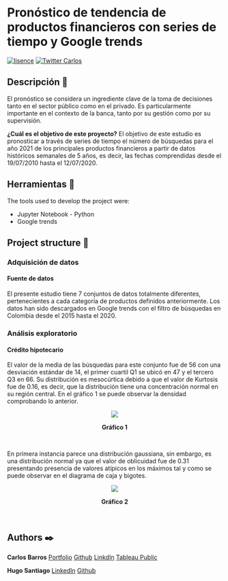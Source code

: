 # Pronóstico de tendencia de productos financieros con series de tiempo y Google trends

[![lisence](https://img.shields.io/github/license/cbarros7/sentiment-analysis-banking-sector?style=plastic)](https://github.com/cbarros7/time_series_productos_financieros/blob/master/LICENSE)
[![Twitter Carlos](https://img.shields.io/twitter/follow/cbarros27?label=CarlosBarros&style=social)](https://twitter.com/cbarros27)

## Descripción :speech_balloon:
El pronóstico se considera un ingrediente clave de la toma de decisiones tanto en el sector público como en el privado. Es particularmente importante en el contexto de la banca, tanto por su gestión como por su supervisión.

**¿Cuál es el objetivo de este proyecto?**  El objetivo de este estudio es pronosticar a través de series de tiempo el número de búsquedas para el año 2021 de los principales productos financieros a partir de datos históricos semanales de 5 años, es decir, las fechas comprendidas desde el 19/07/2010 hasta el 12/07/2020.

## Herramientas :hammer:
The tools used to develop the project were:
 * Jupyter Notebook - Python
 * Google trends

## Project structure :notebook_with_decorative_cover:

### Adquisición de datos
#### Fuente de datos
El presente estudio tiene 7 conjuntos de datos totalmente diferentes, pertenecientes a cada categoría de productos definidos anteriormente. Los datos han sido descargados en Google trends con el filtro de búsquedas en Colombia desde el 2015 hasta el 2020.  

### Análisis exploratorio
#### Crédito hipotecario
El valor de la media de las búsquedas para este conjunto fue de 56 con una desviación estándar de 14, el primer cuartil Q1 se ubicó en 47 y el tercero Q3 en 66. Su distribución es mesocúrtica debido a que el valor de Kurtosis fue de 0.16, es decir, que la distribución tiene una concentración normal en su región central. En el gráfico 1 se puede observar la densidad comprobando lo anterior.

<p align="center">
  <img src="https://user-images.githubusercontent.com/60367519/88868311-720e4b00-d1d5-11ea-8797-12b3610777e2.png">
</p>
<p align="center"><strong>Gráfico 1</strong></p>
<br>

En primera instancia parece una distribución gaussiana, sin embargo, es una distribución normal ya que el valor de oblicuidad fue de 0.31 presentando presencia de valores atípicos en los máximos tal y como se puede observar en el diagrama de caja y bigotes.

<p align="center">
  <img src="https://user-images.githubusercontent.com/60367519/88868317-79cdef80-d1d5-11ea-946f-8367d9b628b1.png">
</p>
<p align="center"><strong>Gráfico 2</strong></p>
<br>

## Authors :black_nib:
**Carlos Barros** [Portfolio](https://carlosbarros.netlify.app/)
                  [Github](https://github.com/cbarros7)
                  [LinkdIn](https://www.linkedin.com/in/carlosbarros7/)
                  [Tableau Public](https://public.tableau.com/profile/carlos.barros#!/?newProfile=&activeTab=0)          
                  
**Hugo Santiago** [LinkedIn](https://www.linkedin.com/in/hugo-santiago-330b30145/) 
                  [Github](https://github.com/hfsantiago)                  
                  

